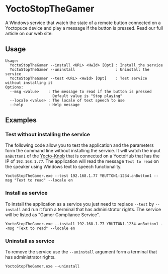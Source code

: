 # YoctoStopTheGamer

A Windows service that watch the state of a remote button connected on a Yoctopuce device and play a message if the button is pressed.
Read our full article on our web site:

## Usage

````
Usage:
  YoctoStopTheGamer --install <URL> <HwId> [Opt] : Install the service
  YoctoStopTheGamer --uninstall                  : Uninstall the service
  YoctoStopTheGamer --test <URL> <HwId> [Opt]    : Test service without installing it
Options:
  --msg <value>    : The message to read if the button is pressed
                     Default value is "Stop playing"
  --locale <value> : The locale of text speech to use
  --help           : Help message
````

## Examples

### Test without installing the service

The following code allow you to test the application and the parameters form the command line without installing the service.
It will watch the input ``anButton1`` of the [Yocto-Knob](https://www.yoctopuce.com/EN/products/usb-electrical-sensors/yocto-knob) that
is connected on a YoctoHub that has the IP of ``192.168.1.77``. The application will read the message ``Text to read`` on the speaker
using Windows text to speech functionality.

````
YoctoStopTheGamer.exe --test 192.168.1.77 YBUTTON1-1234.anButton1 --msg "Text to read" --locale en
````


### Install as service

To install the application as a service you just need to replace ``--test`` by ``--install`` and run it form a terminal that has administrator
rights. The service will be listed as "Gamer Compliance Service".

````
YoctoStopTheGamer.exe --install 192.168.1.77 YBUTTON1-1234.anButton1 --msg "Text to read" --locale en
````



### Uninstall as service

To remove the service use the ``--uninstall`` argument  form a terminal that has administrator
rights.

````
YoctoStopTheGamer.exe --uninstall
````

